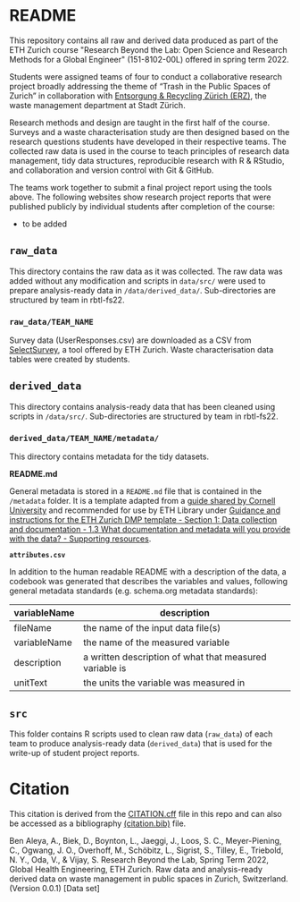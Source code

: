 # README

This repository contains all raw and derived data produced as part of the ETH Zurich course "Research Beyond the Lab: Open Science and Research Methods for a Global Engineer" (151-8102-00L) offered in spring term 2022. 

Students were assigned teams of four to conduct a collaborative research project broadly addressing the theme of “Trash in the Public Spaces of Zurich” in collaboration with [Entsorgung & Recycling Zürich (ERZ)](https://www.stadt-zuerich.ch/ted/de/index/entsorgung_recycling.html), the waste management department at Stadt Zürich.

Research methods and design are taught in the first half of the course. Surveys and a waste characterisation study are then designed based on the research questions students have developed in their respective teams. The collected raw data is used in the course to teach principles of research data management, tidy data structures, reproducible research with R & RStudio, and collaboration and version control with Git & GitHub.

The teams work together to submit a final project report using the tools above. The following websites show research project reports that were published publicly by individual students after completion of the course:

- to be added

## `raw_data`

This directory contains the raw data as it was collected. The raw data was added without any modification and scripts in `data/src/` were used to prepare analysis-ready data in `/data/derived_data/`.  Sub-directories are structured by team in rbtl-fs22.

### `raw_data/TEAM_NAME`

Survey data (UserResponses.csv) are downloaded as a CSV from [SelectSurvey](https://selectsurvey.ethz.ch/), a tool offered by ETH Zurich. Waste characterisation data tables were created by students. 

## `derived_data`

This directory contains analysis-ready data that has been cleaned using scripts in `/data/src/`. Sub-directories are structured by team in rbtl-fs22.

### `derived_data/TEAM_NAME/metadata/`

This directory contains metadata for the tidy datasets. 

**README.md**

General metadata is stored in a `README.md` file that is contained in the `/metadata` folder. It is a template adapted from a [guide shared by Cornell University](https://data.research.cornell.edu/content/readme) and recommended for use by ETH Library under [Guidance and instructions for the ETH Zurich DMP template - Section 1: Data collection and documentation - 1.3 What documentation and metadata will you provide with the data? - Supporting resources](https://documentation.library.ethz.ch/display/DD/Data+Management+Plan+Instructions+for+ETH+Zurich+Researchers).

**`attributes.csv`**  

In addition to the human readable README with a description of the data, a codebook was generated that describes the variables and values, following general metadata standards (e.g. schema.org metadata standards): 

| variableName | description                                             |
|--------------|---------------------------------------------------------|
| fileName     | the name of the input data file(s)                      |
| variableName | the name of the measured variable                       |
| description  | a written description of what that measured variable is |
| unitText     | the units the variable was measured in                  |


## `src`

This folder contains R scripts used to clean raw data (`raw_data`) of each team to produce analysis-ready data (`derived_data`) that is used for the write-up of student project reports.

# Citation

This citation is derived from the [CITATION.cff](https://github.com/rbtl-fs22/data/blob/main/CITATION.cff) file in this repo and can also be accessed as a bibliography [(citation.bib)](https://github.com/rbtl-fs22/data/blob/main/citation.bib) file. 

Ben Aleya, A., Biek, D., Boynton, L., Jaeggi, J., Loos, S. C., Meyer-Piening, C., Ogwang, J. O., Overhoff, M., Schöbitz, L., Sigrist, S., Tilley, E., Triebold, N. Y., Oda, V., & Vijay, S. Research Beyond the Lab, Spring Term 2022, Global Health Engineering, ETH Zurich. Raw data and analysis-ready derived data on waste management in public spaces in Zurich, Switzerland. (Version 0.0.1) [Data set]
